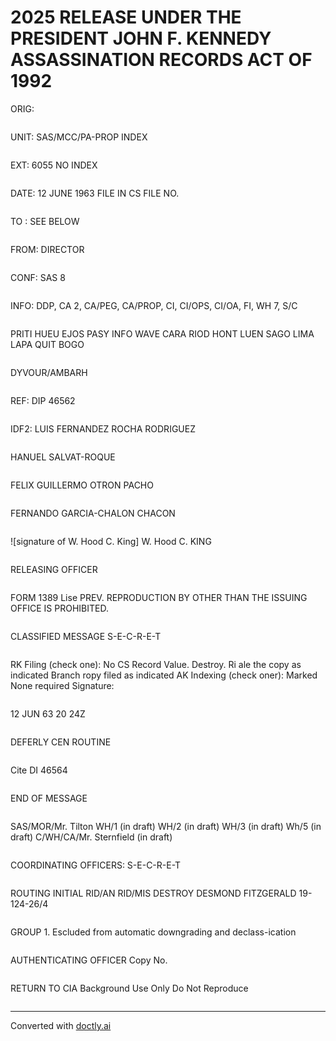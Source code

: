 # 2025 RELEASE UNDER THE PRESIDENT JOHN F. KENNEDY ASSASSINATION RECORDS ACT OF 1992

ORIG:
```

```
UNIT: SAS/MCC/PA-PROP INDEX
```

```
EXT: 6055 NO INDEX
```

```
DATE: 12 JUNE 1963 FILE IN CS FILE NO.
```

```
TO : SEE BELOW
```

```
FROM: DIRECTOR
```

```
CONF: SAS 8
```

```
INFO: DDP, CA 2, CA/PEG, CA/PROP, CI, CI/OPS, CI/OA, FI, WH 7, S/C
```

```
PRITI HUEU EJOS PASY INFO WAVE
CARA RIOD HONT LUEN
SAGO LIMA LAPA QUIT
BOGO
```

```
DYVOUR/AMBARH
```

```
REF: DIP 46562
```

```
IDF2: LUIS FERNANDEZ ROCHA RODRIGUEZ
```

```
HANUEL SALVAT-ROQUE
```

```
FELIX GUILLERMO OTRON PACHO
```

```
FERNANDO GARCIA-CHALON CHACON
```

```
![signature of W. Hood C. King]
W. Hood
C. KING
```

```
RELEASING OFFICER
```

```
FORM 1389 Lise PREV. REPRODUCTION BY OTHER THAN THE ISSUING OFFICE IS PROHIBITED.
```

```
CLASSIFIED MESSAGE
S-E-C-R-E-T
```

```
RK Filing (check one):
No CS Record Value. Destroy.
Ri ale the copy as indicated
Branch ropy filed as indicated
AK Indexing (check oner):
Marked None required
Signature:
```

```
12 JUN 63 20 24Z
```

```
DEFERLY CEN
ROUTINE
```

```
Cite DI 46564
```

```
END OF MESSAGE
```

```
SAS/MOR/Mr. Tilton
WH/1 (in draft)
WH/2 (in draft)
WH/3 (in draft)
Wh/5 (in draft)
C/WH/CA/Mr. Sternfield (in draft)
```

```
COORDINATING OFFICERS:
S-E-C-R-E-T
```

```
ROUTING INITIAL
RID/AN
RID/MIS
DESTROY
DESMOND FITZGERALD
19-124-26/4
```

```
GROUP 1.
Escluded from automatic
downgrading and
declass-ication
```

```
AUTHENTICATING
OFFICER
Copy No.
```

```
RETURN TO CIA
Background Use Only
Do Not Reproduce
```

```


---
Converted with [doctly.ai](https://doctly.ai)
